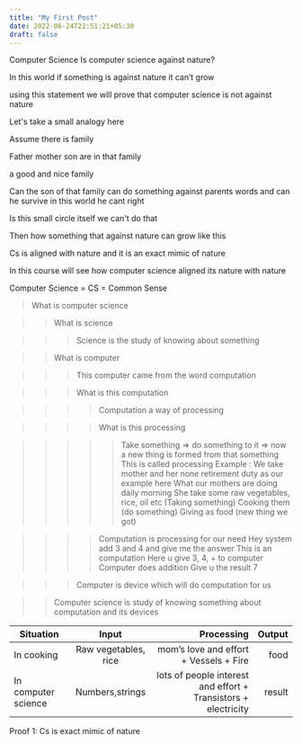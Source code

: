 ```yaml
---
title: "My First Post"
date: 2022-06-24T22:51:21+05:30
draft: false
---
```


Computer Science
Is computer science against nature?

In this world if something is against nature it can’t grow

using this statement we will prove that computer science is not against nature

Let's take a small analogy here 

Assume there is family 

Father mother son are in that family 

a good and nice family 

Can the son of that family can do something against parents words and can he survive in this world he cant right 

Is this small circle itself we can't do that 

Then how something that against nature can grow like this 

Cs is aligned with nature and it is an exact mimic of nature 

In this course will see how computer science aligned its nature with nature 

Computer Science = CS = Common Sense

>What is computer science

>>What is science

>>>Science is the study of knowing about something 

>>What is computer 

>>>This computer came from the word computation 

>>>What is this computation 

>>>>Computation a way of processing 

>>>>What is this processing 

>>>>>Take something => do something to it => now a new thing is formed from that something
This is called processing 
Example :
We take mother and her none retirement duty as our example here 
What our mothers are doing daily morning 
She take some raw vegetables, rice, oil etc (Taking something)
Cooking them (do something)
Giving as food (new thing we got) 

>>>>Computation is processing for our need 
Hey system add 3 and 4 and give me the answer 
This is an computation
Here u give 3, 4, + to computer 
Computer does addition
Give u the result 7

>>>Computer is device which will do computation for us

>>Computer science is study of knowing something about computation  and its devices


 Situation | Input | Processing | Output|
--- | :---: | ---: | ---: |
In cooking |  Raw vegetables, rice|mom’s love and effort + Vessels + Fire| food |
In computer science | Numbers,strings | lots of people interest and effort + Transistors + electricity | result | 






Proof 1:
Cs is exact mimic of nature


